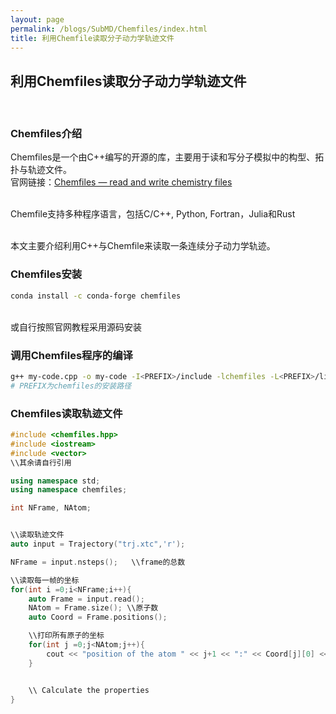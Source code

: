 ```yaml
---
layout: page
permalink: /blogs/SubMD/Chemfiles/index.html
title: 利用Chemfile读取分子动力学轨迹文件
---
```


## 利用Chemfiles读取分子动力学轨迹文件


​
### Chemfiles介绍

Chemfiles是一个由C++编写的开源的库，主要用于读和写分子模拟中的构型、拓扑与轨迹文件。
​
<br>官网链接：[Chemfiles — read and write chemistry files](https://chemfiles.org/)

<br>Chemfile支持多种程序语言，包括C/C++, Python, Fortran，Julia和Rust

<br>本文主要介绍利用C++与Chemfile来读取一条连续分子动力学轨迹。

### Chemfiles安装

```bash
conda install -c conda-forge chemfiles
```

<br>或自行按照官网教程采用源码安装

### 调用Chemfiles程序的编译

```bash
g++ my-code.cpp -o my-code -I<PREFIX>/include -lchemfiles -L<PREFIX>/lib
# PREFIX为chemfiles的安装路径
```

### Chemfiles读取轨迹文件

```c++
#include <chemfiles.hpp>
#include <iostream>
#include <vector>
\\其余请自行引用

using namespace std;
using namespace chemfiles;

int NFrame, NAtom;


\\读取轨迹文件
auto input = Trajectory("trj.xtc",'r');

NFrame = input.nsteps();   \\frame的总数

\\读取每一帧的坐标
for(int i =0;i<NFrame;i++){
    auto Frame = input.read();
    NAtom = Frame.size(); \\原子数
    auto Coord = Frame.positions();

    \\打印所有原子的坐标
    for(int j =0;j<NAtom;j++){
        cout << "position of the atom " << j+1 << ":" << Coord[j][0] << " " << Coord[j][1] << " " << Coord[j][2] << endl;
    }


    \\ Calculate the properties
}

```
